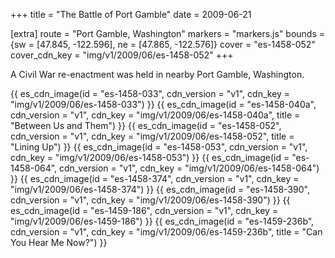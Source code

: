 +++
title = "The Battle of Port Gamble"
date = 2009-06-21

[extra]
route = "Port Gamble, Washington"
markers = "markers.js"
bounds = {sw = [47.845, -122.596], ne = [47.865, -122.576]}
cover = "es-1458-052"
cover_cdn_key = "img/v1/2009/06/es-1458-052"
+++

A Civil War re-enactment was held in nearby Port Gamble, Washington.

<!-- more -->

{{ es_cdn_image(id = "es-1458-033", cdn_version = "v1", cdn_key = "img/v1/2009/06/es-1458-033") }}
{{ es_cdn_image(id = "es-1458-040a", cdn_version = "v1", cdn_key = "img/v1/2009/06/es-1458-040a", title = "Between Us and Them") }}
{{ es_cdn_image(id = "es-1458-052", cdn_version = "v1", cdn_key = "img/v1/2009/06/es-1458-052", title = "Lining Up") }}
{{ es_cdn_image(id = "es-1458-053", cdn_version = "v1", cdn_key = "img/v1/2009/06/es-1458-053") }}
{{ es_cdn_image(id = "es-1458-064", cdn_version = "v1", cdn_key = "img/v1/2009/06/es-1458-064") }}
{{ es_cdn_image(id = "es-1458-374", cdn_version = "v1", cdn_key = "img/v1/2009/06/es-1458-374") }}
{{ es_cdn_image(id = "es-1458-390", cdn_version = "v1", cdn_key = "img/v1/2009/06/es-1458-390") }}
{{ es_cdn_image(id = "es-1459-186", cdn_version = "v1", cdn_key = "img/v1/2009/06/es-1459-186") }}
{{ es_cdn_image(id = "es-1459-236b", cdn_version = "v1", cdn_key = "img/v1/2009/06/es-1459-236b", title = "Can You Hear Me Now?") }}
